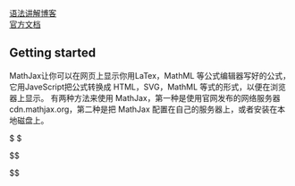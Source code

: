 <script type="text/javascript" async
  src="https://cdn.mathjax.org/mathjax/latest/MathJax.js?config=TeX-MML-AM_CHTML">
</script>

[语法讲解博客]( http://mlworks.cn/posts/introduction-to-mathjax-and-latex-expression/)  
[官方文档](http://docs.mathjax.org/en/latest/start.html)
## Getting started
MathJax让你可以在网页上显示你用LaTex，MathML 等公式编辑器写好的公式，它用JaveScript把公式转换成 HTML，SVG，MathML 等式的形式，以便在浏览器上显示。
有两种方法来使用 MathJax，第一种是使用官网发布的网络服务器 cdn.mathjax.org，第二种是把 MathJax 配置在自己的服务器上，或者安装在本地磁盘上。

$  $

$$

$$